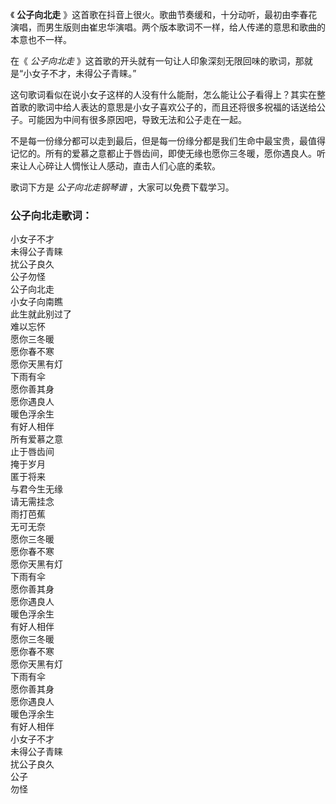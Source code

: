 

《 **公子向北走**
》这首歌在抖音上很火。歌曲节奏缓和，十分动听，最初由李春花演唱，而男生版则由崔忠华演唱。两个版本歌词不一样，给人传递的意思和歌曲的本意也不一样。

在《 _公子向北走_ 》这首歌的开头就有一句让人印象深刻无限回味的歌词，那就是“小女子不才，未得公子青睐。”

这句歌词看似在说小女子这样的人没有什么能耐，怎么能让公子看得上？其实在整首歌的歌词中给人表达的意思是小女子喜欢公子的，而且还将很多祝福的话送给公子。可能因为中间有很多原因吧，导致无法和公子走在一起。

不是每一份缘分都可以走到最后，但是每一份缘分都是我们生命中最宝贵，最值得记忆的。所有的爱慕之意都止于唇齿间，即使无缘也愿你三冬暖，愿你遇良人。听来让人心碎让人惆怅让人感动，直击人们心底的柔软。

歌词下方是 _公子向北走钢琴谱_ ，大家可以免费下载学习。

### 公子向北走歌词：

小女子不才  
未得公子青睐  
扰公子良久  
公子勿怪  
公子向北走  
小女子向南瞧  
此生就此别过了  
难以忘怀  
愿你三冬暖  
愿你春不寒  
愿你天黑有灯  
下雨有伞  
愿你善其身  
愿你遇良人  
暖色浮余生  
有好人相伴  
所有爱慕之意  
止于唇齿间  
掩于岁月  
匿于将来  
与君今生无缘  
请无需挂念  
雨打芭蕉  
无可无奈  
愿你三冬暖  
愿你春不寒  
愿你天黑有灯  
下雨有伞  
愿你善其身  
愿你遇良人  
暖色浮余生  
有好人相伴  
愿你三冬暖  
愿你春不寒  
愿你天黑有灯  
下雨有伞  
愿你善其身  
愿你遇良人  
暖色浮余生  
有好人相伴  
小女子不才  
未得公子青睐  
扰公子良久  
公子  
勿怪

